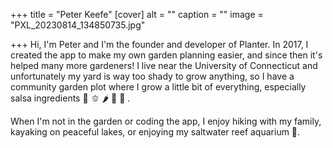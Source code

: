 +++
title = "Peter Keefe"
[cover]
alt = ""
caption = ""
image = "PXL_20230814_134850735.jpg"

+++
Hi, I'm Peter and I'm the founder and developer of Planter. In 2017, I created the app to make my own garden planning easier, and since then it's helped many more gardeners! I live near the University of Connecticut and unfortunately my yard is way too shady to grow anything, so I have a community garden plot where I grow a little bit of everything, especially salsa ingredients 🍅 🫑 🌶 🧅 🌮 .   
  
When I'm not in the garden or coding the app, I enjoy hiking with my family, kayaking on peaceful lakes, or enjoying my saltwater reef aquarium 🐠. 